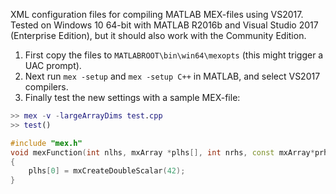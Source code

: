 XML configuration files for compiling MATLAB MEX-files using VS2017.
Tested on Windows 10 64-bit with MATLAB R2016b and Visual Studio 2017 (Enterprise Edition),
but it should also work with the Community Edition.

1. First copy the files to `MATLABROOT\bin\win64\mexopts` (this might trigger a UAC prompt).
2. Next run `mex -setup` and `mex -setup C++` in MATLAB, and select VS2017 compilers.
3. Finally test the new settings with a sample MEX-file:

```matlab
>> mex -v -largeArrayDims test.cpp
>> test()
```
```cpp
#include "mex.h"
void mexFunction(int nlhs, mxArray *plhs[], int nrhs, const mxArray*prhs[])
{
    plhs[0] = mxCreateDoubleScalar(42);
}
```
